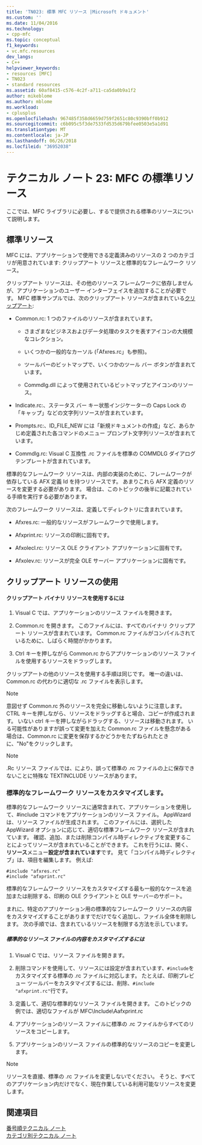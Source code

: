```yaml
---
title: 'TN023: 標準 MFC リソース |Microsoft ドキュメント'
ms.custom: ''
ms.date: 11/04/2016
ms.technology:
- cpp-mfc
ms.topic: conceptual
f1_keywords:
- vc.mfc.resources
dev_langs:
- C++
helpviewer_keywords:
- resources [MFC]
- TN023
- standard resources
ms.assetid: 60af8415-c576-4c2f-a711-ca5da0b9a1f2
author: mikeblome
ms.author: mblome
ms.workload:
- cplusplus
ms.openlocfilehash: 967485f358d6659d759f2651c80c9390bff0b912
ms.sourcegitcommit: c6b095c5f3de7533fd535d679bfee0503e5a1d91
ms.translationtype: MT
ms.contentlocale: ja-JP
ms.lasthandoff: 06/26/2018
ms.locfileid: "36952038"
---
```

# <a name="tn023-standard-mfc-resources"></a>テクニカル ノート 23: MFC の標準リソース
ここでは、MFC ライブラリに必要し、するで提供される標準のリソースについて説明します。  
  
## <a name="standard-resources"></a>標準リソース  
 MFC には、アプリケーションで使用できる定義済みのリソースの 2 つのカテゴリが用意されています: クリップアート リソースと標準的なフレームワーク リソース。  
  
 クリップアート リソースは、その他のリソース フレームワークに依存しませんが、アプリケーションのユーザー インターフェイスを追加することが必要です。 MFC 標準サンプルでは、次のクリップアート リソースが含まれている[クリップアート](../visual-cpp-samples.md):  
  
-   Common.rc: 1 つのファイルのリソースが含まれています。  
  
    -   さまざまなビジネスおよびデータ処理のタスクを表すアイコンの大規模なコレクション。  
  
    -   いくつかの一般的なカーソル (「Afxres.rc」も参照)。  
  
    -   ツールバーのビットマップで、いくつかのツール バー ボタンが含まれています。  
  
    -   Commdlg.dll によって使用されているビットマップとアイコンのリソース。  
  
-   Indicate.rc:、ステータス バー キー状態インジケーターの Caps Lock の「キャップ」などの文字列リソースが含まれています。  
  
-   Prompts.rc:、ID_FILE_NEW には「新規ドキュメントの作成」など、あらかじめ定義された各コマンドのメニュー プロンプト文字列リソースが含まれています。  
  
-   Commdlg.rc: Visual C 互換性 .rc ファイルを標準の COMMDLG ダイアログ テンプレートが含まれています。  
  
 標準的なフレームワーク リソースは、内部の実装のために、フレームワークが依存している AFX 定義 Id を持つリソースです。 あまりこれら AFX 定義のリソースを変更する必要があります。 場合は、このトピックの後半に記載されている手順を実行する必要があります。  
  
 次のフレームワーク リソースは、定義してディレクトリに含まれています。  
  
-   Afxres.rc: 一般的なリソースがフレームワークで使用します。  
  
-   Afxprint.rc: リソースの印刷に固有です。  
  
-   Afxolecl.rc: リソース OLE クライアント アプリケーションに固有です。  
  
-   Afxolev.rc: リソースが完全 OLE サーバー アプリケーションに固有です。  
  
## <a name="using-clip-art-resources"></a>クリップアート リソースの使用  
  
#### <a name="to-use-a-clip-art-binary-resource"></a>クリップアート バイナリ リソースを使用するには  
  
1.  Visual C では、アプリケーションのリソース ファイルを開きます。  
  
2.  Common.rc を開きます。 このファイルには、すべてのバイナリ クリップアート リソースが含まれています。 Common.rc ファイルがコンパイルされているために、しばらく時間がかかります。  
  
3.  Ctrl キーを押しながら Common.rc からアプリケーションのリソース ファイルを使用するリソースをドラッグします。  
  
 クリップアートの他のリソースを使用する手順は同じです。 唯一の違いは、Common.rc の代わりに適切な .rc ファイルを表示します。  
  
> [!NOTE]
>  意図せず Common.rc 外のリソースを完全に移動しないように注意します。 CTRL キーを押しながら、リソースをドラッグすると場合、コピーが作成されます。 いない ctrl キーを押しながらドラッグする、リソースは移動されます。 いる可能性がありますが誤って変更を加えた Common.rc ファイルを懸念がある場合は、Common.rc に変更を保存するかどうかをたずねられたときに、"No"をクリックします。  
  
> [!NOTE]
>  .Rc リソース ファイルでは、により、誤って標準の .rc ファイルの上に保存できないことに特殊な TEXTINCLUDE リソースがあります。  
  
### <a name="customizing-standard-framework-resources"></a>標準的なフレームワーク リソースをカスタマイズします。  
 標準的なフレームワーク リソースに通常含まれて、アプリケーションを使用して、#include コマンドをアプリケーションのリソース ファイル。 AppWizard は、リソース ファイルが生成されます。 このファイルには、選択した AppWizard オプションに応じて、適切な標準フレームワーク リソースが含まれています。 確認、追加、または削除コンパイル時ディレクティブを変更することによってリソースが含まれていることができます。 これを行うには、開く、**リソース**メニュー**設定が含まれています**です。 見て「コンパイル時ディレクティブ」は、項目を編集します。 例えば:  
  
```  
#include "afxres.rc"  
#include "afxprint.rc"  
```  
  
 標準的なフレームワーク リソースをカスタマイズする最も一般的なケースを追加または削除する、印刷の OLE クライアントと OLE サーバーのサポート。  
  
 まれに、特定のアプリケーション用の標準的なフレームワーク リソースの内容をカスタマイズすることがありますでだけでなく追加し、ファイル全体を削除します。 次の手順では、含まれているリソースを制限する方法を示しています。  
  
##### <a name="to-customize-the-contents-of-a-standard-resource-file"></a>標準的なリソース ファイルの内容をカスタマイズするには  
  
1.  Visual C では、リソース ファイルを開きます。  
  
2.  削除コマンドを使用して、リソースには設定が含まれています、`#include`をカスタマイズする標準の .rc ファイルに対応します。 たとえば、印刷プレビュー ツールバーをカスタマイズするには、削除、`#include "afxprint.rc"`行です。  
  
3.  定義して、適切な標準的なリソース ファイルを開きます。 このトピックの例では、適切なファイルが MFC\Include\Aafxprint.rc  
  
4.  アプリケーションのリソース ファイルに標準の .rc ファイルからすべてのリソースをコピーします。  
  
5.  アプリケーションのリソース ファイルの標準的なリソースのコピーを変更します。  
  
> [!NOTE]
>  リソースを直接、標準の .rc ファイルを変更しないでください。 そうと、すべてのアプリケーション内だけでなく、現在作業している利用可能なリソースを変更します。  
  
## <a name="see-also"></a>関連項目  
 [番号順テクニカル ノート](../mfc/technical-notes-by-number.md)   
 [カテゴリ別テクニカル ノート](../mfc/technical-notes-by-category.md)

